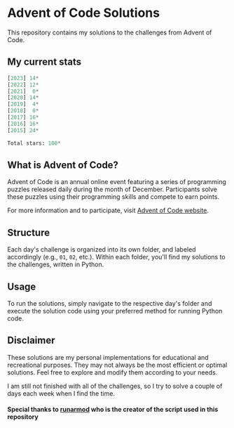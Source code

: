 # Advent of Code Solutions

This repository contains my solutions to the challenges from Advent of Code.

## My current stats

<!-- START STATS -->
```py
[2023] 14*
[2022] 12*
[2021]  0*
[2020] 14*
[2019]  4*
[2018]  0*
[2017] 16*
[2016] 16*
[2015] 24*

Total stars: 100*
```
<!-- END STATS -->

## What is Advent of Code?

Advent of Code is an annual online event featuring a series of programming puzzles released daily during the month of December. Participants solve these puzzles using their programming skills and compete to earn points.

For more information and to participate, visit [Advent of Code website](https://adventofcode.com/).

## Structure

Each day's challenge is organized into its own folder, and labeled accordingly (e.g., `01`, `02`, etc.). Within each folder, you'll find my solutions to the challenges, written in Python.

## Usage

To run the solutions, simply navigate to the respective day's folder and execute the solution code using your preferred method for running Python code.

## Disclaimer

These solutions are my personal implementations for educational and recreational purposes. They may not always be the most efficient or optimal solutions. Feel free to explore and modify them according to your needs.

I am still not finished with all of the challenges, so I try to solve a couple of days each week when I find the time.

#### Special thanks to [runarmod](https://github.com/runarmod/) who is the creator of the script used in this repository
